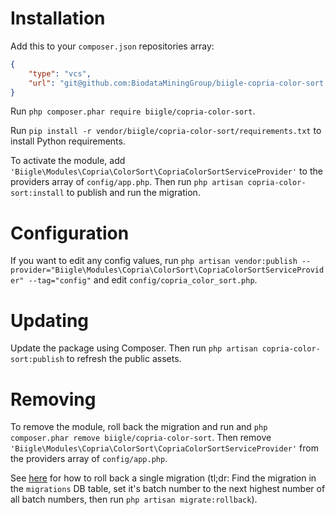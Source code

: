 # Installation

Add this to your `composer.json` repositories array:
```json
{
    "type": "vcs",
    "url": "git@github.com:BiodataMiningGroup/biigle-copria-color-sort.git"
}
```

Run `php composer.phar require biigle/copria-color-sort`.

Run `pip install -r vendor/biigle/copria-color-sort/requirements.txt` to install Python requirements.

To activate the module, add `'Biigle\Modules\Copria\ColorSort\CopriaColorSortServiceProvider'` to the providers array of `config/app.php`. Then run `php artisan copria-color-sort:install` to publish and run the migration.

# Configuration

If you want to edit any config values, run `php artisan vendor:publish --provider="Biigle\Modules\Copria\ColorSort\CopriaColorSortServiceProvider" --tag="config"` and edit `config/copria_color_sort.php`.

# Updating

Update the package using Composer. Then run `php artisan copria-color-sort:publish` to refresh the public assets.

# Removing

To remove the module, roll back the migration and run and `php composer.phar remove biigle/copria-color-sort`. Then remove `'Biigle\Modules\Copria\ColorSort\CopriaColorSortServiceProvider'` from the providers array of `config/app.php`.

See [here](http://stackoverflow.com/a/30288058/1796523) for how to roll back a single migration (tl;dr: Find the migration in the `migrations` DB table, set it's batch number to the next highest number of all batch numbers, then run `php artisan migrate:rollback`).
